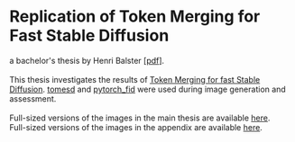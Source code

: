 # Replication of Token Merging for Fast Stable Diffusion
a bachelor's thesis by Henri Balster [[pdf]](https://github.com/HNR1/ba-code/blob/main/BA_Balster_v3.pdf).\
\
This thesis investigates the results of [Token Merging for fast Stable Diffusion](https://arxiv.org/abs/2303.17604). [tomesd](https://github.com/dbolya/tomesd) and [pytorch_fid](https://github.com/HNR1/pytorch_fid) were used during image generation and assessment.\
\
Full-sized versions of the images in the main thesis are available [here](https://github.com/HNR1/ba-code/tree/main/images/static/sample_imgs).\
Full-sized versions of the images in the appendix are available [here](https://github.com/HNR1/ba-code/tree/main/images/chapter/appendix/def_imgs).
